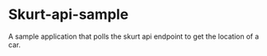 # Skurt-api-sample
A sample application that polls the skurt api endpoint to get the location of a car.
